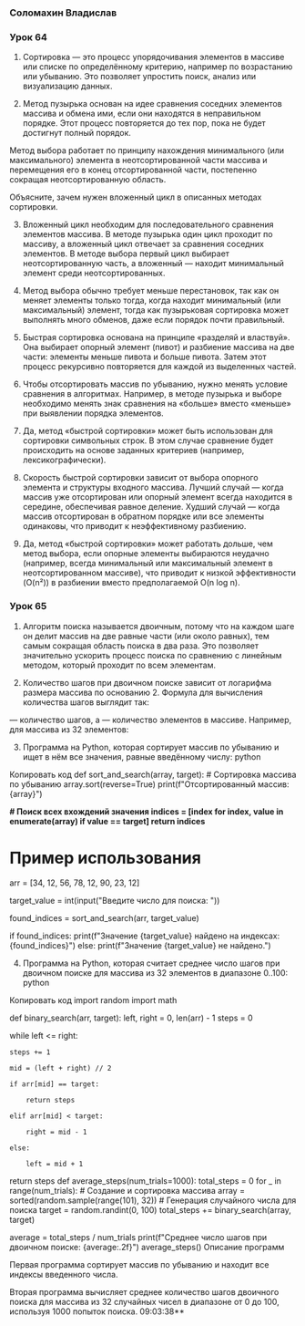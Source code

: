 ### Соломахин Владислав
### Урок 64

1) Сортировка — это процесс упорядочивания элементов в массиве или списке по определённому критерию, например по возрастанию или убыванию. Это позволяет упростить поиск, анализ или визуализацию данных.

2) Метод пузырька основан на идее сравнения соседних элементов массива и обмена ими, если они находятся в неправильном порядке. Этот процесс повторяется до тех пор, пока не будет достигнут полный порядок.

Метод выбора работает по принципу нахождения минимального (или максимального) элемента в неотсортированной части массива и перемещения его в конец отсортированной части, постепенно сокращая неотсортированную область.

Объясните, зачем нужен вложенный цикл в описанных методах сортировки.

3) Вложенный цикл необходим для последовательного сравнения элементов массива. В методе пузырька один цикл проходит по массиву, а вложенный цикл отвечает за сравнения соседних элементов. В методе выбора первый цикл выбирает неотсортированную часть, а вложенный — находит минимальный элемент среди неотсортированных.

4) Метод выбора обычно требует меньше перестановок, так как он меняет элементы только тогда, когда находит минимальный (или максимальный) элемент, тогда как пузырьковая сортировка может выполнять много обменов, даже если порядок почти правильный.

5) Быстрая сортировка основана на принципе «разделяй и властвуй». Она выбирает опорный элемент (пивот) и разбиение массива на две части: элементы меньше пивота и больше пивота. Затем этот процесс рекурсивно повторяется для каждой из выделенных частей.

6) Чтобы отсортировать массив по убыванию, нужно менять условие сравнения в алгоритмах. Например, в методе пузырька и выборе необходимо менять знак сравнения на «больше» вместо «меньше» при выявлении порядка элементов.

7) Да, метод «быстрой сортировки» может быть использован для сортировки символьных строк. В этом случае сравнение будет происходить на основе заданных критериев (например, лексикографически).

8) Скорость быстрой сортировки зависит от выбора опорного элемента и структуры входного массива. Лучший случай — когда массив уже отсортирован или опорный элемент всегда находится в середине, обеспечивая равное деление. Худший случай — когда массив отсортирован в обратном порядке или все элементы одинаковы, что приводит к неэффективному разбиению.

9) Да, метод «быстрой сортировки» может работать дольше, чем метод выбора, если опорные элементы выбираются неудачно (например, всегда минимальный или максимальный элемент в неотсортированном массиве), что приводит к низкой эффективности (O(n²)) в разбиении вместо предполагаемой O(n log n).


### Урок 65

1) Алгоритм поиска называется двоичным, потому что на каждом шаге он делит массив на две равные части (или около равных), тем самым сокращая область поиска в два раза. Это позволяет значительно ускорить процесс поиска по сравнению с линейным методом, который проходит по всем элементам.

2) Количество шагов при двоичном поиске зависит от логарифма размера массива по основанию 2. Формула для вычисления количества шагов выглядит так:

— количество шагов, а — количество элементов в массиве. Например, для массива из 32 элементов:

3) Программа на Python, которая сортирует массив по убыванию и ищет в нём все значения, равные введённому числу: python

Копировать код def sort_and_search(array, target): # Сортировка массива по убыванию array.sort(reverse=True) print(f"Отсортированный массив: {array}")

**# Поиск всех вхождений значения
indices = [index for index, value in enumerate(array) if value == target]
return indices**
# Пример использования

arr = [34, 12, 56, 78, 12, 90, 23, 12]

target_value = int(input("Введите число для поиска: ")) 

found_indices = sort_and_search(arr, target_value)

if found_indices: print(f"Значение {target_value} найдено на индексах: {found_indices}") else: print(f"Значение {target_value} не найдено.")

4) Программа на Python, которая считает среднее число шагов при двоичном поиске для массива из 32 элементов в диапазоне 0..100: python

Копировать код import random import math

def binary_search(arr, target): left, right = 0, len(arr) - 1 steps = 0

while left <= right:
   
    steps += 1
   
    mid = (left + right) // 2
  
    if arr[mid] == target:
       
        return steps
   
    elif arr[mid] < target:
      
        right = mid - 1
   
    else:
       
        left = mid + 1
        
return steps
def average_steps(num_trials=1000): total_steps = 0 for _ in range(num_trials): # Создание и сортировка массива array = sorted(random.sample(range(101), 32)) # Генерация случайного числа для поиска target = random.randint(0, 100) total_steps += binary_search(array, target)

average = total_steps / num_trials
print(f"Среднее число шагов при двоичном поиске: {average:.2f}")
average_steps() Описание программ

Первая программа сортирует массив по убыванию и находит все индексы введенного числа.

Вторая программа вычисляет среднее количество шагов двоичного поиска для массива из 32 случайных чисел в диапазоне от 0 до 100, используя 1000 попыток поиска. 09:03:38**
